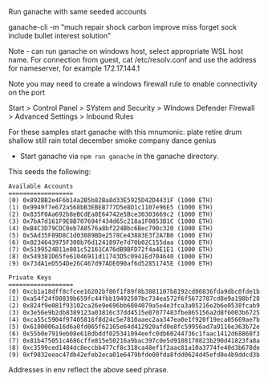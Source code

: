 
Run ganache with same seeded accounts

ganache-cli -m "much repair shock carbon improve miss forget sock include bullet interest solution"

Note - can run ganache on windows host, select appropriate WSL host name. For connection from guest,  cat /etc/resolv.conf and use the 
address for nameserver, for example 172.17.144.1

Note you may need to create a windows firewall rule to enable connectivity on the port

Start > Control Panel > SYstem and Security > WIndows Defender FIrewall > Advanced Settings > Inbound Rules

For these samples start ganache with this mnumonic: 
plate retire drum shallow still rain total december smoke company dance genius

* Start ganache via `npm run ganache` in the ganache directory.

This seeds the following:

```
Available Accounts
==================
(0) 0x892BB2e4F6b14a2B5b82Ba8d33E5925D42D4431F (1000 ETH)
(1) 0x9949f7e672a568bB3EBEB777D5e8D1c1107e96E5 (1000 ETH)
(2) 0x835F0Aa692b8eBCdEa8E64742e5Bce30303669c2 (1000 ETH)
(3) 0x7bA7d161F9E8B707694f434d65c218a1F0853B1C (1000 ETH)
(4) 0xB4C3D79CDC0eb7A8576a8bf224Bbc6Bec790c320 (1000 ETH)
(5) 0x5Ad35F89D8C1d03089BDe2578Ce43883E3f2A7B0 (1000 ETH)
(6) 0x0234643975F308b76d1241897e7d70b02C155daa (1000 ETH)
(7) 0x5199524B11e801c52161CA76dB9BFD72f4a4E1E1 (1000 ETH)
(8) 0x549381D65fe61046911d11743D5c0941Ed704640 (1000 ETH)
(9) 0x73dA1eD554De26C467d97ADE090af6d52851745E (1000 ETH)

Private Keys
==================
(0) 0xcb1a18dff8cfcee16202bf86f1f89f8b3881107b8192cd06836fda9dbc0fde1b
(1) 0xa54f24f80839b659fc44fbb19492507bc734ea572f6f5672787cd8e9a198bf28
(2) 0x824f9e081f93102ca26e9e696bb6804079a5e4e3fca3a05216e2b6e0538fcab9
(3) 0x3e56e9b2db8389123a03816c37dd4515e07077483fbe865156a2d8f6003b6725
(4) 0xca55c5904f97405816f8d24c5e7810aaec2aa347ea0e1f920f19eca05669ae7b
(5) 0x6100006a16d6a0fd065f62165e64d412920afd0e8fc59956ad7a9116e363b72e
(6) 0x55b0e7919eb08e618dbddf025341094eefc0db60244736c1faac1412d68868f3
(7) 0x81b475051c4686cffe815e50216a9bac397c0e5d9108170823b290d41823fa8a
(8) 0xc3599ced1484dc8eccbb477cf8c318ca48ef1f2aac81a10a3774fe40d3b678de
(9) 0xf9832eeac47db42efeb2eca01e6479bfde00fda8fdd0624d45efd0e4b9ddcd3b
```


Addresses in env reflect the above seed phrase.

